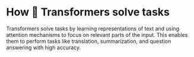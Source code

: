 # How 🤗 Transformers solve tasks

Transformers solve tasks by learning representations of text and using attention mechanisms to focus on relevant parts of the input. This enables them to perform tasks like translation, summarization, and question answering with high accuracy.
